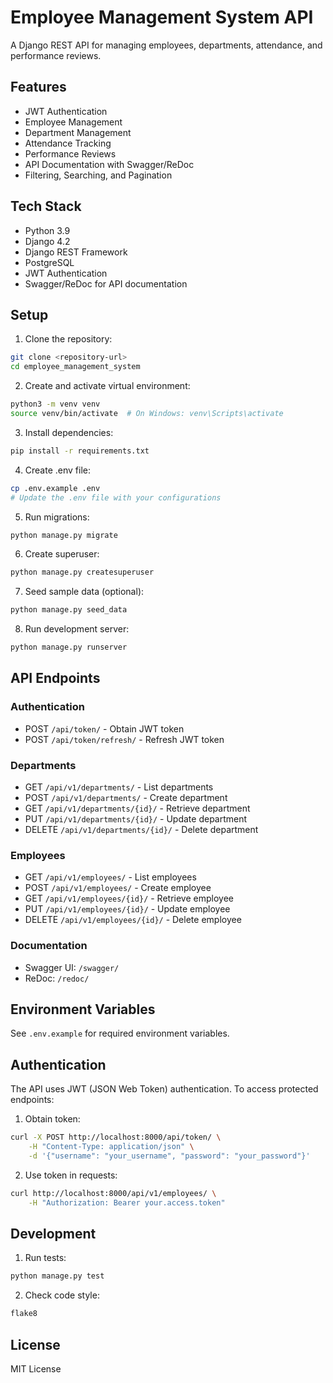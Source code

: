 # Employee Management System API

A Django REST API for managing employees, departments, attendance, and performance reviews.

## Features

- JWT Authentication
- Employee Management
- Department Management
- Attendance Tracking
- Performance Reviews
- API Documentation with Swagger/ReDoc
- Filtering, Searching, and Pagination

## Tech Stack

- Python 3.9
- Django 4.2
- Django REST Framework
- PostgreSQL
- JWT Authentication
- Swagger/ReDoc for API documentation

## Setup

1. Clone the repository:
```bash
git clone <repository-url>
cd employee_management_system
```

2. Create and activate virtual environment:
```bash
python3 -m venv venv
source venv/bin/activate  # On Windows: venv\Scripts\activate
```

3. Install dependencies:
```bash
pip install -r requirements.txt
```

4. Create .env file:
```bash
cp .env.example .env
# Update the .env file with your configurations
```

5. Run migrations:
```bash
python manage.py migrate
```

6. Create superuser:
```bash
python manage.py createsuperuser
```

7. Seed sample data (optional):
```bash
python manage.py seed_data
```

8. Run development server:
```bash
python manage.py runserver
```

## API Endpoints

### Authentication
- POST `/api/token/` - Obtain JWT token
- POST `/api/token/refresh/` - Refresh JWT token

### Departments
- GET `/api/v1/departments/` - List departments
- POST `/api/v1/departments/` - Create department
- GET `/api/v1/departments/{id}/` - Retrieve department
- PUT `/api/v1/departments/{id}/` - Update department
- DELETE `/api/v1/departments/{id}/` - Delete department

### Employees
- GET `/api/v1/employees/` - List employees
- POST `/api/v1/employees/` - Create employee
- GET `/api/v1/employees/{id}/` - Retrieve employee
- PUT `/api/v1/employees/{id}/` - Update employee
- DELETE `/api/v1/employees/{id}/` - Delete employee

### Documentation
- Swagger UI: `/swagger/`
- ReDoc: `/redoc/`

## Environment Variables

See `.env.example` for required environment variables.

## Authentication

The API uses JWT (JSON Web Token) authentication. To access protected endpoints:

1. Obtain token:
```bash
curl -X POST http://localhost:8000/api/token/ \
    -H "Content-Type: application/json" \
    -d '{"username": "your_username", "password": "your_password"}'
```

2. Use token in requests:
```bash
curl http://localhost:8000/api/v1/employees/ \
    -H "Authorization: Bearer your.access.token"
```

## Development

1. Run tests:
```bash
python manage.py test
```

2. Check code style:
```bash
flake8
```

## License

MIT License 